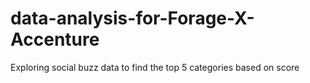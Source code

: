 # data-analysis-for-Forage-X-Accenture
Exploring social buzz data to find the top 5 categories based on score
